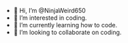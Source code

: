 - 👋 Hi, I’m @NinjaWeird650
- 👀 I’m interested in coding.
- 🌱 I’m currently learning how to code.
- 💞️ I’m looking to collaborate on coding.

<!---
NinjaWeird650/NinjaWeird650 is a ✨ special ✨ repository because its `README.md` (this file) appears on your GitHub profile.
You can click the Preview link to take a look at your changes.
--->

